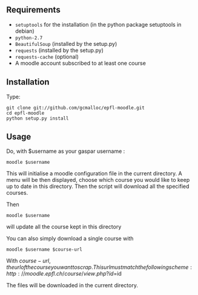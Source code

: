 
## Requirements
* `setuptools` for the installation (in the python package setuptools in debian)
* `python-2.7`
* `BeautifulSoup` (installed by the setup.py)
* `requests` (installed by the setup.py)
* `requests-cache` (optional)
* A moodle account subscribed to at least one course


## Installation
Type:

    git clone git://github.com/gcmalloc/epfl-moodle.git
    cd epfl-moodle
    python setup.py install

## Usage
Do, with $username as your gaspar username :
    
    moodle $username

This will initialise a moodle configuration file in the current directory. A menu will be then displayed, choose which course you would like to keep up to date in this directory. Then the script will download all the specified courses.


Then 

    moodle $username

will update all the course kept in this directory

You can also simply download a single course with 

    moodle $username $course-url

With $course-url, the url of the course you want to scrap.This url 
must match the following scheme:
http://moodle.epfl.ch/course/view.php?id=$id

The files will be downloaded in the current directory.
